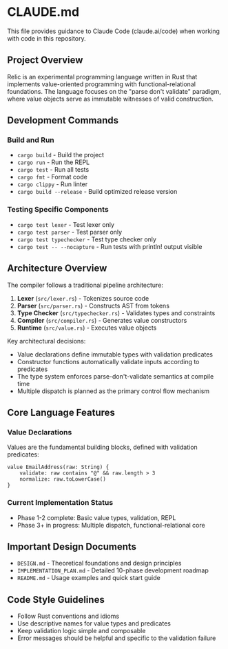 # CLAUDE.md

This file provides guidance to Claude Code (claude.ai/code) when working with code in this repository.

## Project Overview

Relic is an experimental programming language written in Rust that implements value-oriented programming with functional-relational foundations. The language focuses on the "parse don't validate" paradigm, where value objects serve as immutable witnesses of valid construction.

## Development Commands

### Build and Run
- `cargo build` - Build the project
- `cargo run` - Run the REPL
- `cargo test` - Run all tests
- `cargo fmt` - Format code
- `cargo clippy` - Run linter
- `cargo build --release` - Build optimized release version

### Testing Specific Components
- `cargo test lexer` - Test lexer only
- `cargo test parser` - Test parser only
- `cargo test typechecker` - Test type checker only
- `cargo test -- --nocapture` - Run tests with println! output visible

## Architecture Overview

The compiler follows a traditional pipeline architecture:

1. **Lexer** (`src/lexer.rs`) - Tokenizes source code
2. **Parser** (`src/parser.rs`) - Constructs AST from tokens
3. **Type Checker** (`src/typechecker.rs`) - Validates types and constraints
4. **Compiler** (`src/compiler.rs`) - Generates value constructors
5. **Runtime** (`src/value.rs`) - Executes value objects

Key architectural decisions:
- Value declarations define immutable types with validation predicates
- Constructor functions automatically validate inputs according to predicates
- The type system enforces parse-don't-validate semantics at compile time
- Multiple dispatch is planned as the primary control flow mechanism

## Core Language Features

### Value Declarations
Values are the fundamental building blocks, defined with validation predicates:
```relic
value EmailAddress(raw: String) {
    validate: raw contains "@" && raw.length > 3
    normalize: raw.toLowerCase()
}
```

### Current Implementation Status
- Phase 1-2 complete: Basic value types, validation, REPL
- Phase 3+ in progress: Multiple dispatch, functional-relational core

## Important Design Documents
- `DESIGN.md` - Theoretical foundations and design principles
- `IMPLEMENTATION_PLAN.md` - Detailed 10-phase development roadmap
- `README.md` - Usage examples and quick start guide

## Code Style Guidelines
- Follow Rust conventions and idioms
- Use descriptive names for value types and predicates
- Keep validation logic simple and composable
- Error messages should be helpful and specific to the validation failure